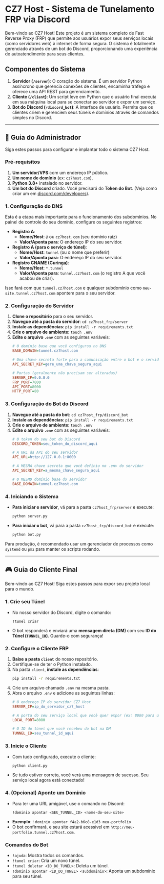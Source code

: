# CZ7 Host - Sistema de Tunelamento FRP via Discord

Bem-vindo ao CZ7 Host! Este projeto é um sistema completo de Fast Reverse Proxy (FRP) que permite aos usuários expor seus serviços locais (como servidores web) à internet de forma segura. O sistema é totalmente gerenciado através de um bot do Discord, proporcionando uma experiência de autoatendimento para seus clientes.

## Componentes do Sistema

1.  **Servidor (`/server`)**: O coração do sistema. É um servidor Python assíncrono que gerencia conexões de clientes, encaminha tráfego e oferece uma API REST para gerenciamento.
2.  **Cliente (`/client`)**: Um script leve em Python que o usuário final executa em sua máquina local para se conectar ao servidor e expor um serviço.
3.  **Bot do Discord (`/discord_bot`)**: A interface de usuário. Permite que os clientes criem e gerenciem seus túneis e domínios através de comandos simples no Discord.

---

## 🚀 Guia do Administrador

Siga estes passos para configurar e implantar todo o sistema CZ7 Host.

### Pré-requisitos

1.  **Um servidor/VPS** com um endereço IP público.
2.  **Um nome de domínio** (ex: `cz7host.com`).
3.  **Python 3.8+** instalado no servidor.
4.  **Um bot do Discord** criado. Você precisará do **Token do Bot**. (Veja como criar um em [discord.com/developers](https://discord.com/developers/docs/intro)).

### 1. Configuração do DNS

Esta é a etapa mais importante para o funcionamento dos subdomínios. No painel de controle do seu domínio, configure os seguintes registros:

- **Registro A**:
  - **Nome/Host**: `@` ou `cz7host.com` (seu domínio raiz)
  - **Valor/Aponta para**: O endereço IP do seu servidor.
- **Registro A (para o serviço de túnel)**:
  - **Nome/Host**: `tunnel` (ou o nome que preferir)
  - **Valor/Aponta para**: O endereço IP do seu servidor.
- **Registro CNAME (Curinga)**:
  - **Nome/Host**: `*.tunnel`
  - **Valor/Aponta para**: `tunnel.cz7host.com` (o registro A que você acabou de criar).

Isso fará com que `tunnel.cz7host.com` e qualquer subdomínio como `meu-site.tunnel.cz7host.com` apontem para o seu servidor.

### 2. Configuração do Servidor

1.  **Clone o repositório** para o seu servidor.
2.  **Navegue até a pasta do servidor**: `cd cz7host_frp/server`
3.  **Instale as dependências**: `pip install -r requirements.txt`
4.  **Crie o arquivo de ambiente**: `touch .env`
5.  **Edite o arquivo `.env`** com as seguintes variáveis:
    ```ini
    # O domínio base que você configurou no DNS
    BASE_DOMAIN=tunnel.cz7host.com

    # Uma chave secreta forte para a comunicação entre o bot e o servidor
    API_SECRET_KEY=gere_uma_chave_segura_aqui

    # Portas (geralmente não precisam ser alteradas)
    SERVER_IP=0.0.0.0
    FRP_PORT=7000
    API_PORT=8000
    HTTP_PORT=80
    ```

### 3. Configuração do Bot do Discord

1.  **Navegue até a pasta do bot**: `cd cz7host_frp/discord_bot`
2.  **Instale as dependências**: `pip install -r requirements.txt`
3.  **Crie o arquivo de ambiente**: `touch .env`
4.  **Edite o arquivo `.env`** com as seguintes variáveis:
    ```ini
    # O token do seu bot do Discord
    DISCORD_TOKEN=seu_token_do_discord_aqui

    # A URL da API do seu servidor
    API_URL=http://127.0.0.1:8000

    # A MESMA chave secreta que você definiu no .env do servidor
    API_SECRET_KEY=a_mesma_chave_segura_aqui

    # O MESMO domínio base do servidor
    BASE_DOMAIN=tunnel.cz7host.com
    ```

### 4. Iniciando o Sistema

- **Para iniciar o servidor**, vá para a pasta `cz7host_frp/server` e execute:
  ```bash
  python server.py
  ```
- **Para iniciar o bot**, vá para a pasta `cz7host_frp/discord_bot` e execute:
  ```bash
  python bot.py
  ```

Para produção, é recomendado usar um gerenciador de processos como `systemd` ou `pm2` para manter os scripts rodando.

---

## 🎮 Guia do Cliente Final

Bem-vindo ao CZ7 Host! Siga estes passos para expor seu projeto local para o mundo.

### 1. Crie seu Túnel

- No nosso servidor do Discord, digite o comando:
  ```
  !tunel criar
  ```
- O bot responderá e enviará uma **mensagem direta (DM)** com seu **ID do Túnel (`TUNNEL_ID`)**. Guarde-o com segurança!

### 2. Configure o Cliente FRP

1.  **Baixe a pasta `client`** do nosso repositório.
2.  Certifique-se de ter o Python instalado.
3.  Na pasta `client`, **instale as dependências**:
    ```bash
    pip install -r requirements.txt
    ```
4.  Crie um arquivo chamado `.env` na mesma pasta.
5.  Abra o arquivo `.env` e adicione as seguintes linhas:
    ```ini
    # O endereço IP do servidor CZ7 Host
    SERVER_IP=ip_do_servidor_cz7_host

    # A porta do seu serviço local que você quer expor (ex: 8080 para um site)
    LOCAL_PORT=8080

    # O ID do túnel que você recebeu do bot na DM
    TUNNEL_ID=seu_tunnel_id_aqui
    ```

### 3. Inicie o Cliente

- Com tudo configurado, execute o cliente:
  ```bash
  python client.py
  ```
- Se tudo estiver correto, você verá uma mensagem de sucesso. Seu serviço local agora está conectado!

### 4. (Opcional) Aponte um Domínio

- Para ter uma URL amigável, use o comando no Discord:
  ```
  !dominio apontar <SEU_TUNNEL_ID> <nome-do-seu-site>
  ```
- **Exemplo**: `!dominio apontar f4a2-b6c8-e1d3 meu-portfolio`
- O bot confirmará, e seu site estará acessível em `http://meu-portfolio.tunnel.cz7host.com`.

### Comandos do Bot

- `!ajuda`: Mostra todos os comandos.
- `!tunel criar`: Cria um novo túnel.
- `!tunel deletar <ID_DO_TUNEL>`: Deleta um túnel.
- `!dominio apontar <ID_DO_TUNEL> <subdominio>`: Aponta um subdomínio para seu túnel.